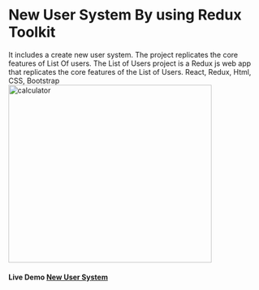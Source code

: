 # New User System By using Redux Toolkit 
 It includes a create new user system.
 The project replicates the core features of List Of users.
 The List of Users project is a Redux js web app that replicates the core features of the List of Users.
 React, Redux, Html, CSS, Bootstrap
<img src="" alt="calculator" width="400" height="350px">

<h4>Live Demo <a href=""> New User System</a> </h4>
